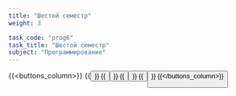 ```yaml
---
title: "Шестой семестр"
weight: 3

task_code: "prog6"
task_title: "Шестой семестр"
subject: "Программирование"
---
```

{{<buttons_column>}}
    {{<button text="Лабораторные работы 1-2" link="https://replit.com/@DanilaIsaichev/PROG6lab1">}}
    {{<button text="Лабораторные работы 3-4" link="https://replit.com/@DanilaIsaichev/PROG6lab3-4">}}
    {{<button text="Лабораторная работа 5" link="https://colab.research.google.com/drive/1PrTSS7FU81U6FPtt0tV8QSUqpwRViJRY?usp=sharing">}}
    {{<button text="Лабораторная работа 6" link="https://colab.research.google.com/drive/1PrTSS7FU81U6FPtt0tV8QSUqpwRViJRY?usp=sharing">}}
{{</buttons_column>}}
